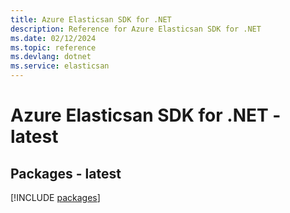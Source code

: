 ```yaml
---
title: Azure Elasticsan SDK for .NET
description: Reference for Azure Elasticsan SDK for .NET
ms.date: 02/12/2024
ms.topic: reference
ms.devlang: dotnet
ms.service: elasticsan
---
```

# Azure Elasticsan SDK for .NET - latest
## Packages - latest
[!INCLUDE [packages](elasticsan-index.md)]